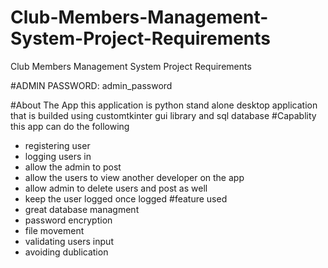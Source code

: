 # Club-Members-Management-System-Project-Requirements
Club Members Management System Project  Requirements

#ADMIN PASSWORD: admin_password

#About The App
this application is python stand alone desktop application that is builded using customtkinter gui library and sql database 
#Capablity
this app can do the following
- registering user
- logging users in
- allow the admin to post 
- allow the users to view another developer on the app
- allow admin to delete users and post as well
- keep the user logged once logged
#feature used
- great database managment
- password encryption
- file movement
- validating users input
- avoiding dublication